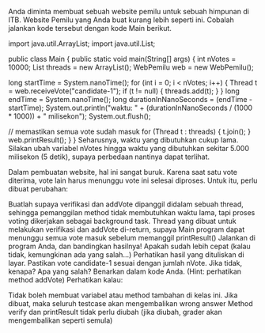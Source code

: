 Anda diminta membuat sebuah website pemilu untuk sebuah himpunan di ITB. Website Pemilu yang Anda buat kurang lebih seperti ini. Cobalah jalankan kode tersebut dengan kode Main berikut.

import java.util.ArrayList;
import java.util.List;

public class Main {
 public static void main(String[] args) {
   int nVotes = 10000;
   List<Thread> threads = new ArrayList<Thread>();
   WebPemilu web = new WebPemilu();

   long startTime = System.nanoTime();
   for (int i = 0; i < nVotes; i++) {
     Thread t = web.receiveVote("candidate-1");
     if (t != null) {
       threads.add(t);
     }
   }
   long endTime = System.nanoTime();
   long durationInNanoSeconds = (endTime - startTime);
   System.out.println("waktu: " + (durationInNanoSeconds / (1000 * 1000)) + " milisekon");
   System.out.flush();

   // memastikan semua vote sudah masuk
   for (Thread t : threads) {
     t.join();
   }
   web.printResult();
 }
}
Seharusnya, waktu yang dibutuhkan cukup lama. Silakan ubah variabel nVotes hingga waktu yang dibutuhkan sekitar 5.000 milisekon (5 detik), supaya perbedaan nantinya dapat terlihat.

Dalam pembuatan website, hal ini sangat buruk. Karena saat satu vote diterima, vote lain harus menunggu vote ini selesai diproses. Untuk itu, perlu dibuat perubahan:

Buatlah supaya verifikasi dan addVote dipanggil didalam sebuah thread, sehingga pemanggilan method tidak membutuhkan waktu lama, tapi proses voting dikerjakan sebagai background task.
Thread yang dibuat untuk melakukan verifikasi dan addVote di-return, supaya Main program dapat menunggu semua vote masuk sebelum memanggil printResult()
Jalankan di program Anda, dan bandingkan hasilnya! Apakah sudah lebih cepat (kalau tidak, kemungkinan ada yang salah...)
Perhatikan hasil yang dituliskan di layar. Pastikan vote candidate-1 sesuai dengan jumlah nVote. Jika tidak, kenapa? Apa yang salah? Benarkan dalam kode Anda. (Hint: perhatikan method addVote)
Perhatikan kalau:

Tidak boleh membuat variabel atau method tambahan di kelas ini. Jika dibuat, maka seluruh testcase akan mengembalikan wrong answer
Method verify dan printResult tidak perlu diubah (jika diubah, grader akan mengembalikan seperti semula)
